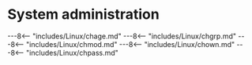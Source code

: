 # System administration

---8<-- "includes/Linux/chage.md"
---8<-- "includes/Linux/chgrp.md"
---8<-- "includes/Linux/chmod.md"
---8<-- "includes/Linux/chown.md"
---8<-- "includes/Linux/chpass.md"